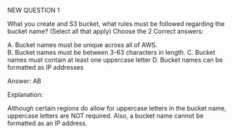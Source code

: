 NEW QUESTION 1

What you create and S3 bucket, what rules must be followed regarding the bucket name? (Select all that apply) Choose the 2 Correct answers:

A. Bucket names must be unique across all of AWS.  
B. Bucket names must be between 3-63 characters in length. C. Bucket names must contain at least one uppercase letter D. Bucket names can be formatted as IP addresses

Answer: AB

Explanation:

Although certain regions do allow for uppercase letters in the bucket name, uppercase letters are NOT required. Also, a bucket name cannot be formatted as an IP address.